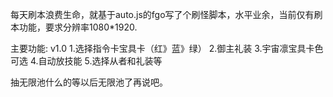 每天刷本浪费生命，就基于auto.js的fgo写了个刷怪脚本，水平业余，当前仅有刷本功能，要求分辨率1080*1920.

主要功能:
v1.0
1.选择指令卡宝具卡（红》蓝》绿）
2.御主礼装
3.宇宙凛宝具卡色可选
4.自动放技能
5.选择从者和礼装等

抽无限池什么的等以后无限池了再说吧。

